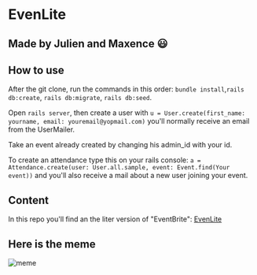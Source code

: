 # EvenLite
## Made by Julien and Maxence :smiley:
## How to use

After the git clone, run the commands in this order: `bundle install`,`rails db:create`, `rails db:migrate`, `rails db:seed`.


Open `rails server`, then create a user with `u = User.create(first_name: yourname, email: youremail@yopmail.com)` you'll normally receive an email from the UserMailer.


Take an event already created by changing his admin_id with your id.


To create an attendance type this on your rails console: `a = Attendance.create(user: User.all.sample, event: Event.find(Your event))` and you'll also receive a mail about a new user joining your event.


## Content

In this repo you'll find an the liter version of "EventBrite": [EvenLite](https://event-lite1.herokuapp.com)

## Here is the meme


![meme](https://cdn-images-1.medium.com/max/1600/1*l_T-OzVE9gp0fOAf8vOwbw.png)

